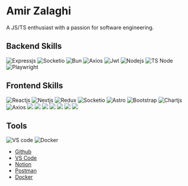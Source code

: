 # Amir Zalaghi 
<p>
  A JS/TS enthusiast with a passion for software engineering.
</p>

## Backend Skills

<div>
<img alt="Expressjs" src="https://img.shields.io/badge/Express%20js-000000?style=for-the-badge&logo=express&logoColor=white"/>  
<img alt="Socketio" src="https://img.shields.io/badge/Socket.io-010101?&style=for-the-badge&logo=Socket.io&logoColor=white"/>
<img alt="Bun" src="https://img.shields.io/badge/bun-282a36?style=for-the-badge&logo=bun&logoColor=fbf0df"/>
<img alt="Axios" src="https://img.shields.io/badge/axios-671ddf?&style=for-the-badge&logo=axios&logoColor=white"/>
<img alt="Jwt" src="https://img.shields.io/badge/JWT-000000?style=for-the-badge&logo=JSON%20web%20tokens&logoColor=white"/>
<img alt="Nodejs" src="https://img.shields.io/badge/Node%20js-339933?style=for-the-badge&logo=nodedotjs&logoColor=white"/>
<img alt="TS Node" src="https://img.shields.io/badge/ts--node-3178C6?style=for-the-badge&logo=ts-node&logoColor=white"/>

  
<img alt="Playwright" src="https://img.shields.io/badge/Playwright-45ba4b?style=for-the-badge&logo=Playwright&logoColor=white"/>
  
  
  
</div>

## Frontend Skills

<div>
<img alt="Reactjs" src="https://img.shields.io/badge/React-20232A?style=for-the-badge&logo=react&logoColor=61DAFB"/>
<img alt="Nextjs" src="https://img.shields.io/badge/next%20js-000000?style=for-the-badge&logo=nextdotjs&logoColor=white"/>
<img alt="Redux" src="https://img.shields.io/badge/Redux-593D88?style=for-the-badge&logo=redux&logoColor=white"/>
<img alt="Socketio" src="https://img.shields.io/badge/Socket.io-010101?&style=for-the-badge&logo=Socket.io&logoColor=white"/>
<img alt="Astro" src="https://img.shields.io/badge/Astro-0C1222?style=for-the-badge&logo=astro&logoColor=FDFDFE"/>
<img alt="Bootstrap" src="https://img.shields.io/badge/Bootstrap-563D7C?style=for-the-badge&logo=bootstrap&logoColor=white"/>
<img alt="Chartjs" src="https://img.shields.io/badge/Chart%20js-FF6384?style=for-the-badge&logo=chartdotjs&logoColor=white"/>
<img alt="Axios" src="https://img.shields.io/badge/axios-671ddf?&style=for-the-badge&logo=axios&logoColor=white"/>
<img alt"Expo" src="https://img.shields.io/badge/Expo-1B1F23?style=for-the-badge&logo=expo&logoColor=white"/>
<img alt"Postcss" src="https://img.shields.io/badge/postcss-DD3A0A?style=for-the-badge&logo=postcss&logoColor=white"/>
<img alt"React router dom" src="https://img.shields.io/badge/React_Router-CA4245?style=for-the-badge&logo=react-router&logoColor=white"/>
<img alt"Styled component" src="https://img.shields.io/badge/styled--components-DB7093?style=for-the-badge&logo=styled-components&logoColor=white"/>
<img alt"Sass" src="https://img.shields.io/badge/Sass-CC6699?style=for-the-badge&logo=sass&logoColor=white"/>
<img alt"Vite" src="https://img.shields.io/badge/Vite-B73BFE?style=for-the-badge&logo=vite&logoColor=FFD62E"/>
<img alt"Webpack" src="https://img.shields.io/badge/Webpack-8DD6F9?style=for-the-badge&logo=Webpack&logoColor=white"/>






</div>

## Tools

<div>
<img alt="VS code" src="https://img.shields.io/badge/Visual_Studio_Code-0078D4?style=for-the-badge&logo=visual%20studio%20code&logoColor=white"/>
<img alt="Docker" src="https://img.shields.io/badge/Docker-2CA5E0?style=for-the-badge&logo=docker&logoColor=white"/>

  
</div>

- [Github]("https://github.com")
- [VS Code]("https://code.visualstudio.com")
- [Notion]("https://notion.so")
- [Postman]("https://postman.com")
- [Docker]("https://docker.com")
  
<!--tech badges in :
https://github.com/alexandresanlim/Badges4-README.md-Profile?tab=readme-ov-file 
-->
